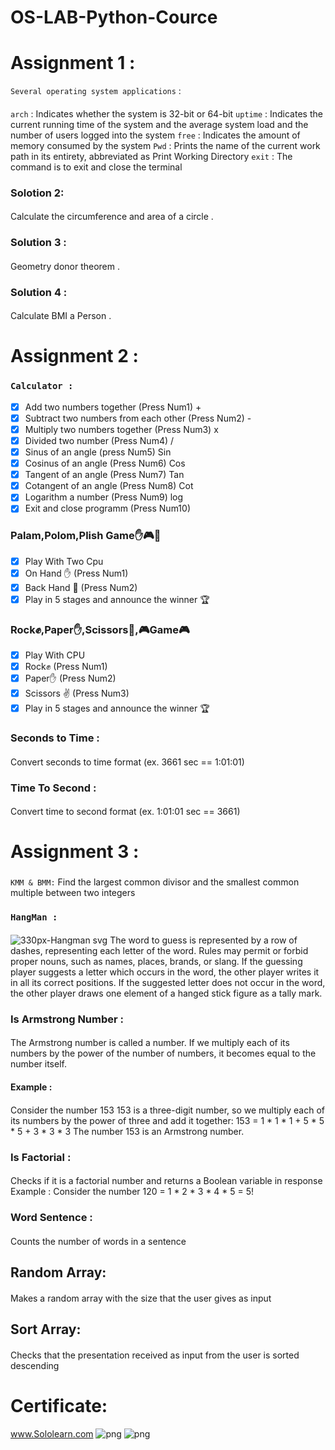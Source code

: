# OS-LAB-Python-Cource
# Assignment 1 :
```Several operating system applications``` :
####
 ```arch``` : Indicates whether the system is 32-bit or 64-bit
 ```uptime``` : Indicates the current running time of the system and the average system load and the number of users logged into the system
```free``` : Indicates the amount of memory consumed by the system
```Pwd``` : Prints the name of the current work path in its entirety, abbreviated as Print Working Directory
```exit``` : The command is to exit and close the terminal

### Solotion 2:
#### 
Calculate the circumference and area of a circle .

### Solution 3 :
#### 
Geometry donor theorem .

### Solution 4 :
####
Calculate BMI a Person .
# Assignment 2 :
### ```Calculator :```
- [x] Add two numbers together (Press Num1) +
- [x] Subtract two numbers from each other (Press Num2) -
- [x] Multiply two numbers together (Press Num3) x
- [x] Divided two number (Press Num4) /
- [x] Sinus of an angle (press Num5) Sin
- [x] Cosinus of an angle (Press Num6) Cos
- [x] Tangent of an angle (Press Num7) Tan
- [x] Cotangent of an angle (Press Num8) Cot
- [x] Logarithm a number (Press Num9) log
- [x] Exit and close programm (Press Num10) 

### Palam,Polom,Plish   Game✋🎮🤚
- [x] Play With Two Cpu
- [x] On Hand ✋ (Press Num1)
- [x] Back Hand 🤚 (Press Num2)
- [x] Play in 5 stages and announce the winner 🏆

###  Rock✊,Paper✋,Scissors🤞,🎮Game🎮
- [x] Play With CPU
- [x] Rock✊ (Press Num1)
- [x] Paper✋ (Press Num2)
- [x] Scissors ✌️ (Press Num3)
- [x] Play in 5 stages and announce the winner 🏆

### Seconds to Time :
#### 
Convert seconds to time format (ex. 3661 sec == 1:01:01)

### Time To Second :
#### 
Convert time to second format (ex. 1:01:01 sec == 3661)
# Assignment 3 :
### 
```KMM & BMM:```
Find the largest common divisor and the smallest common multiple between two integers

### ```HangMan :```
####
![330px-Hangman svg](https://user-images.githubusercontent.com/91725214/155573188-aec5989c-ad0a-4753-b643-2e9d61f8e029.png)
The word to guess is represented by a row of dashes, representing each letter of the word. Rules may permit or forbid proper nouns, such as names, places, brands, or slang. If the guessing player suggests a letter which occurs in the word, the other player writes it in all its correct positions. If the suggested letter does not occur in the word, the other player draws one element of a hanged stick figure as a tally mark.
### Is Armstrong Number :
#### 
The Armstrong number is called a number. If we multiply each of its numbers by the power of the number of numbers, it becomes equal to the number itself.
#### Example :
#### 
Consider the number 153
153 is a three-digit number, so we multiply each of its numbers by the power of three and add it together:
153 = 1 * 1 * 1 + 5 * 5 * 5 + 3 * 3 * 3
The number 153 is an Armstrong number.

### Is Factorial :
#### 
Checks if it is a factorial number and returns a Boolean variable in response
Example :
Consider the number 120 = 1 * 2 * 3 * 4 * 5 = 5!

### Word Sentence :
#### 
Counts the number of words in a sentence
## Random Array:
####
Makes a random array with the size that the user gives as input
## Sort Array:
####
Checks that the presentation received as input from the user is sorted descending



# Certificate:
<a href='https://www.sololearn.com'>www.Sololearn.com</a>
![png](https://user-images.githubusercontent.com/91725214/158021136-8cfe0576-1326-4bd1-9437-90144023403a.png)
![png](https://user-images.githubusercontent.com/91725214/158021148-b058526e-67bc-4adb-baa2-64b12a4a1beb.png)

